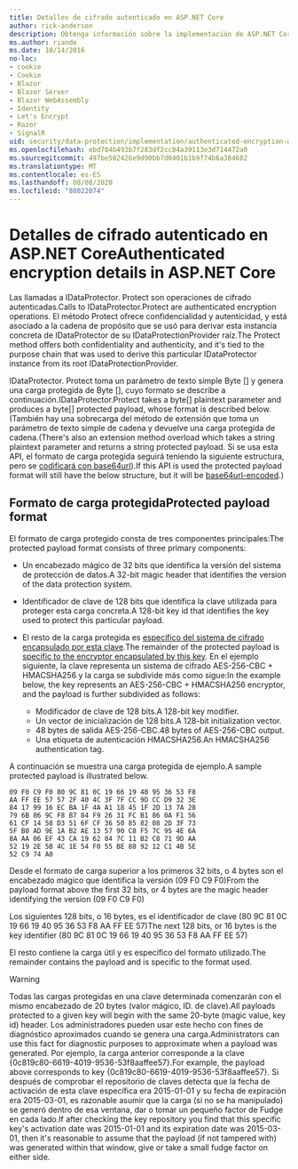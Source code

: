 ```yaml
---
title: Detalles de cifrado autenticado en ASP.NET Core
author: rick-anderson
description: Obtenga información sobre la implementación de ASP.NET Core el cifrado autenticado de protección de datos.
ms.author: riande
ms.date: 10/14/2016
no-loc:
- cookie
- Cookie
- Blazor
- Blazor Server
- Blazor WebAssembly
- Identity
- Let's Encrypt
- Razor
- SignalR
uid: security/data-protection/implementation/authenticated-encryption-details
ms.openlocfilehash: ebd784b493b7f283df2cc84a39113e3d714472a0
ms.sourcegitcommit: 497be502426e9d90bb7d0401b1b9f74b6a384682
ms.translationtype: MT
ms.contentlocale: es-ES
ms.lasthandoff: 08/08/2020
ms.locfileid: "88022074"
---
```

# <a name="authenticated-encryption-details-in-aspnet-core"></a><span data-ttu-id="95b19-103">Detalles de cifrado autenticado en ASP.NET Core</span><span class="sxs-lookup"><span data-stu-id="95b19-103">Authenticated encryption details in ASP.NET Core</span></span>

<a name="data-protection-implementation-authenticated-encryption-details"></a>

<span data-ttu-id="95b19-104">Las llamadas a IDataProtector. Protect son operaciones de cifrado autenticadas.</span><span class="sxs-lookup"><span data-stu-id="95b19-104">Calls to IDataProtector.Protect are authenticated encryption operations.</span></span> <span data-ttu-id="95b19-105">El método Protect ofrece confidencialidad y autenticidad, y está asociado a la cadena de propósito que se usó para derivar esta instancia concreta de IDataProtector de su IDataProtectionProvider raíz.</span><span class="sxs-lookup"><span data-stu-id="95b19-105">The Protect method offers both confidentiality and authenticity, and it's tied to the purpose chain that was used to derive this particular IDataProtector instance from its root IDataProtectionProvider.</span></span>

<span data-ttu-id="95b19-106">IDataProtector. Protect toma un parámetro de texto simple Byte [] y genera una carga protegida de Byte [], cuyo formato se describe a continuación.</span><span class="sxs-lookup"><span data-stu-id="95b19-106">IDataProtector.Protect takes a byte[] plaintext parameter and produces a byte[] protected payload, whose format is described below.</span></span> <span data-ttu-id="95b19-107">(También hay una sobrecarga del método de extensión que toma un parámetro de texto simple de cadena y devuelve una carga protegida de cadena.</span><span class="sxs-lookup"><span data-stu-id="95b19-107">(There's also an extension method overload which takes a string plaintext parameter and returns a string protected payload.</span></span> <span data-ttu-id="95b19-108">Si se usa esta API, el formato de carga protegida seguirá teniendo la siguiente estructura, pero se [codificará con base64url](https://tools.ietf.org/html/rfc4648#section-5)).</span><span class="sxs-lookup"><span data-stu-id="95b19-108">If this API is used the protected payload format will still have the below structure, but it will be [base64url-encoded](https://tools.ietf.org/html/rfc4648#section-5).)</span></span>

## <a name="protected-payload-format"></a><span data-ttu-id="95b19-109">Formato de carga protegida</span><span class="sxs-lookup"><span data-stu-id="95b19-109">Protected payload format</span></span>

<span data-ttu-id="95b19-110">El formato de carga protegido consta de tres componentes principales:</span><span class="sxs-lookup"><span data-stu-id="95b19-110">The protected payload format consists of three primary components:</span></span>

* <span data-ttu-id="95b19-111">Un encabezado mágico de 32 bits que identifica la versión del sistema de protección de datos.</span><span class="sxs-lookup"><span data-stu-id="95b19-111">A 32-bit magic header that identifies the version of the data protection system.</span></span>

* <span data-ttu-id="95b19-112">Identificador de clave de 128 bits que identifica la clave utilizada para proteger esta carga concreta.</span><span class="sxs-lookup"><span data-stu-id="95b19-112">A 128-bit key id that identifies the key used to protect this particular payload.</span></span>

* <span data-ttu-id="95b19-113">El resto de la carga protegida es [específico del sistema de cifrado encapsulado por esta clave](xref:security/data-protection/implementation/subkeyderivation#data-protection-implementation-subkey-derivation).</span><span class="sxs-lookup"><span data-stu-id="95b19-113">The remainder of the protected payload is [specific to the encryptor encapsulated by this key](xref:security/data-protection/implementation/subkeyderivation#data-protection-implementation-subkey-derivation).</span></span> <span data-ttu-id="95b19-114">En el ejemplo siguiente, la clave representa un sistema de cifrado AES-256-CBC + HMACSHA256 y la carga se subdivide más como sigue:</span><span class="sxs-lookup"><span data-stu-id="95b19-114">In the example below, the key represents an AES-256-CBC + HMACSHA256 encryptor, and the payload is further subdivided as follows:</span></span>
  * <span data-ttu-id="95b19-115">Modificador de clave de 128 bits.</span><span class="sxs-lookup"><span data-stu-id="95b19-115">A 128-bit key modifier.</span></span>
  * <span data-ttu-id="95b19-116">Un vector de inicialización de 128 bits.</span><span class="sxs-lookup"><span data-stu-id="95b19-116">A 128-bit initialization vector.</span></span>
  * <span data-ttu-id="95b19-117">48 bytes de salida AES-256-CBC.</span><span class="sxs-lookup"><span data-stu-id="95b19-117">48 bytes of AES-256-CBC output.</span></span>
  * <span data-ttu-id="95b19-118">Una etiqueta de autenticación HMACSHA256.</span><span class="sxs-lookup"><span data-stu-id="95b19-118">An HMACSHA256 authentication tag.</span></span>

<span data-ttu-id="95b19-119">A continuación se muestra una carga protegida de ejemplo.</span><span class="sxs-lookup"><span data-stu-id="95b19-119">A sample protected payload is illustrated below.</span></span>

```
09 F0 C9 F0 80 9C 81 0C 19 66 19 40 95 36 53 F8
AA FF EE 57 57 2F 40 4C 3F 7F CC 9D CC D9 32 3E
84 17 99 16 EC BA 1F 4A A1 18 45 1F 2D 13 7A 28
79 6B 86 9C F8 B7 84 F9 26 31 FC B1 86 0A F1 56
61 CF 14 58 D3 51 6F CF 36 50 85 82 08 2D 3F 73
5F B0 AD 9E 1A B2 AE 13 57 90 C8 F5 7C 95 4E 6A
8A AA 06 EF 43 CA 19 62 84 7C 11 B2 C8 71 9D AA
52 19 2E 5B 4C 1E 54 F0 55 BE 88 92 12 C1 4B 5E
52 C9 74 A0
```

<span data-ttu-id="95b19-120">Desde el formato de carga superior a los primeros 32 bits, o 4 bytes son el encabezado mágico que identifica la versión (09 F0 C9 F0)</span><span class="sxs-lookup"><span data-stu-id="95b19-120">From the payload format above the first 32 bits, or 4 bytes are the magic header identifying the version (09 F0 C9 F0)</span></span>

<span data-ttu-id="95b19-121">Los siguientes 128 bits, o 16 bytes, es el identificador de clave (80 9C 81 0C 19 66 19 40 95 36 53 F8 AA FF EE 57)</span><span class="sxs-lookup"><span data-stu-id="95b19-121">The next 128 bits, or 16 bytes is the key identifier (80 9C 81 0C 19 66 19 40 95 36 53 F8 AA FF EE 57)</span></span>

<span data-ttu-id="95b19-122">El resto contiene la carga útil y es específico del formato utilizado.</span><span class="sxs-lookup"><span data-stu-id="95b19-122">The remainder contains the payload and is specific to the format used.</span></span>

> [!WARNING]
> <span data-ttu-id="95b19-123">Todas las cargas protegidas en una clave determinada comenzarán con el mismo encabezado de 20 bytes (valor mágico, ID. de clave).</span><span class="sxs-lookup"><span data-stu-id="95b19-123">All payloads protected to a given key will begin with the same 20-byte (magic value, key id) header.</span></span> <span data-ttu-id="95b19-124">Los administradores pueden usar este hecho con fines de diagnóstico aproximados cuando se genera una carga.</span><span class="sxs-lookup"><span data-stu-id="95b19-124">Administrators can use this fact for diagnostic purposes to approximate when a payload was generated.</span></span> <span data-ttu-id="95b19-125">Por ejemplo, la carga anterior corresponde a la clave {0c819c80-6619-4019-9536-53f8aaffee57}.</span><span class="sxs-lookup"><span data-stu-id="95b19-125">For example, the payload above corresponds to key {0c819c80-6619-4019-9536-53f8aaffee57}.</span></span> <span data-ttu-id="95b19-126">Si después de comprobar el repositorio de claves detecta que la fecha de activación de esta clave específica era 2015-01-01 y su fecha de expiración era 2015-03-01, es razonable asumir que la carga (si no se ha manipulado) se generó dentro de esa ventana, dar o tomar un pequeño factor de Fudge en cada lado.</span><span class="sxs-lookup"><span data-stu-id="95b19-126">If after checking the key repository you find that this specific key's activation date was 2015-01-01 and its expiration date was 2015-03-01, then it's reasonable to assume that the payload (if not tampered with) was generated within that window, give or take a small fudge factor on either side.</span></span>
